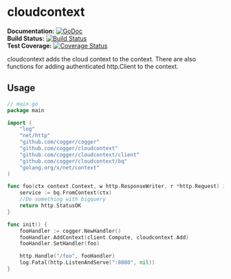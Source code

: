 # cloudcontext 

**Documentation:** [![GoDoc](https://godoc.org/github.com/cogger/cloudcontext?status.png)](http://godoc.org/github.com/cogger/cloudcontext)  
**Build Status:** [![Build Status](https://travis-ci.org/cogger/cloudcontext.svg?branch=master)](https://travis-ci.org/cogger/cloudcontext)  
**Test Coverage:** [![Coverage Status](https://coveralls.io/repos/cogger/cloudcontext/badge.svg?branch=master)](https://coveralls.io/r/cogger/cloudcontext?branch=master)

cloudcontext adds the cloud context to the context.  There are also functions for adding authenticated http.Client to the context.  

## Usage
~~~ go
// main.go
package main

import (
	"log"
	"net/http"
	"github.com/cogger/cogger"
	"github.com/cogger/cloudcontext"
	"github.com/cogger/cloudcontext/client"
	"github.com/cogger/cloudcontext/bq"
	"golang.org/x/net/context"
)

func foo(ctx context.Context, w http.ResponseWriter, r *http.Request) int{
	service := bq.FromContext(ctx)
	//Do something with bigquery
	return http.StatusOK
}

func init() {
	fooHandler := cogger.NewHandler()
	fooHandler.AddContext(client.Compute, cloudcontext.Add)
	fooHandler.SetHandler(foo)

  	http.Handle("/foo", fooHandler)
  	log.Fatal(http.ListenAndServe(":8080", nil))
}
~~~
